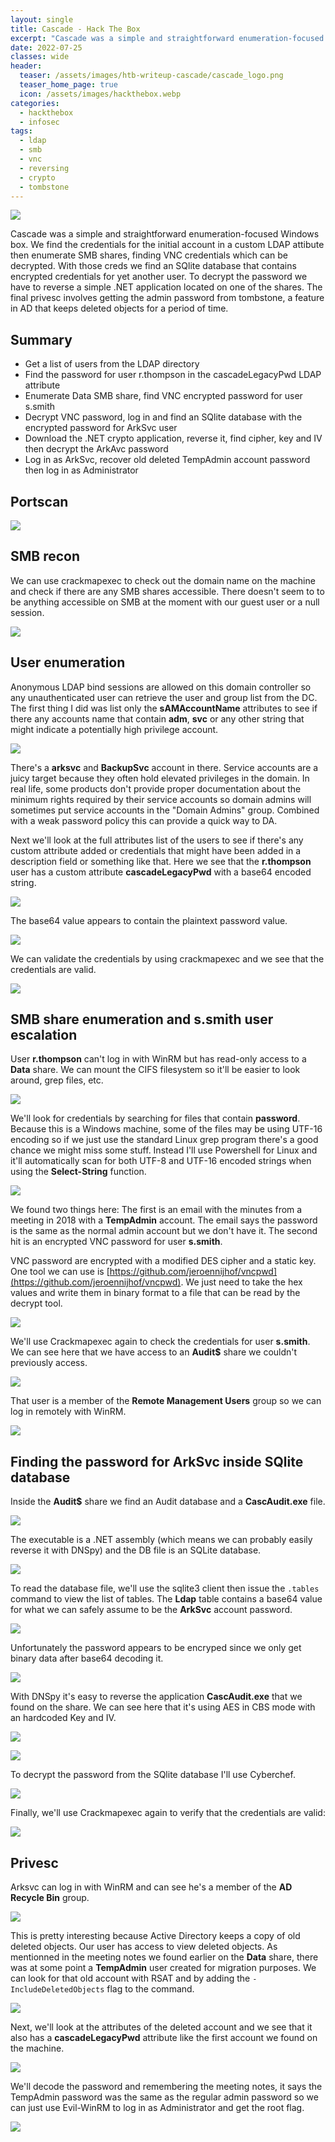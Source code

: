 ```yaml
---
layout: single
title: Cascade - Hack The Box
excerpt: "Cascade was a simple and straightforward enumeration-focused Windows box. We find the credentials for the initial account in a custom LDAP attibute then enumerate SMB shares, finding VNC credentials which can be decrypted. With those creds we find an SQlite database that contains encrypted credentials for yet another user. To decrypt the password we have to reverse a simple .NET application located on one of the shares. The final privesc involves getting the admin password from tombstone, a feature in AD that keeps deleted objects for a period of time."
date: 2022-07-25
classes: wide
header:
  teaser: /assets/images/htb-writeup-cascade/cascade_logo.png
  teaser_home_page: true
  icon: /assets/images/hackthebox.webp
categories:
  - hackthebox
  - infosec
tags:
  - ldap
  - smb  
  - vnc
  - reversing
  - crypto
  - tombstone
---
```


![](/assets/images/htb-writeup-cascade/cascade_logo.png)

Cascade was a simple and straightforward enumeration-focused Windows box. We find the credentials for the initial account in a custom LDAP attibute then enumerate SMB shares, finding VNC credentials which can be decrypted. With those creds we find an SQlite database that contains encrypted credentials for yet another user. To decrypt the password we have to reverse a simple .NET application located on one of the shares. The final privesc involves getting the admin password from tombstone, a feature in AD that keeps deleted objects for a period of time.

## Summary

- Get a list of users from the LDAP directory
- Find the password for user r.thompson in the cascadeLegacyPwd LDAP attribute
- Enumerate Data SMB share, find VNC encrypted password for user s.smith
- Decrypt VNC password, log in and find an SQlite database with the encrypted password for ArkSvc user
- Download the .NET crypto application, reverse it, find cipher, key and IV then decrypt the ArkAvc password
- Log in as ArkSvc, recover old deleted TempAdmin account password then log in as Administrator

## Portscan

![](/assets/images/htb-writeup-cascade/nmap.png)

## SMB recon

We can use crackmapexec to check out the domain name on the machine and check if there are any SMB shares accessible. There doesn't seem to to be anything accessible on SMB at the moment with our guest user or a null session.

![](/assets/images/htb-writeup-cascade/crackmapexec.png)

## User enumeration

Anonymous LDAP bind sessions are allowed on this domain controller so any unauthenticated user can retrieve the user and group list from the DC. The first thing I did was list only the **sAMAccountName** attributes to see if there any accounts name that contain **adm**, **svc** or any other string that might indicate a potentially high privilege account.

![](/assets/images/htb-writeup-cascade/windapsearch1.png)

There's a **arksvc** and **BackupSvc** account in there. Service accounts are a juicy target because they often hold elevated privileges in the domain. In real life, some products don't provide proper documentation about the minimum rights required by their service accounts so domain admins will sometimes put service accounts in the "Domain Admins" group. Combined with a weak password policy this can provide a quick way to DA.

Next we'll look at the full attributes list of the users to see if there's any custom attribute added or credentials that might have been added in a description field or something like that. Here we see that the **r.thompson** user has a custom attribute **cascadeLegacyPwd** with a base64 encoded string.

![](/assets/images/htb-writeup-cascade/legacypwd.png)

The base64 value appears to contain the plaintext password value.

![](/assets/images/htb-writeup-cascade/legacypwd2.png)

We can validate the credentials by using crackmapexec and we see that the credentials are valid.

![](/assets/images/htb-writeup-cascade/ryan.png)

## SMB share enumeration and s.smith user escalation

User **r.thompson** can't log in with WinRM but has read-only access to a **Data** share. We can mount the CIFS filesystem so it'll be easier to look around, grep files, etc.

![](/assets/images/htb-writeup-cascade/smbenum1.png)

We'll look for credentials by searching for files that contain **password**. Because this is a Windows machine, some of the files may be using UTF-16 encoding so if we just use the standard Linux grep program there's a good chance we might miss some stuff. Instead I'll use Powershell for Linux and it'll automatically scan for both UTF-8 and UTF-16 encoded strings when using the **Select-String** function.

![](/assets/images/htb-writeup-cascade/smbenum2.png)

We found two things here: The first is an email with the minutes from a meeting in 2018 with a **TempAdmin** account. The email says the password is the same as the normal admin account but we don't have it. The second hit is an encrypted VNC password for user **s.smith**.

VNC password are encrypted with a modified DES cipher and a static key. One tool we can use is [https://github.com/jeroennijhof/vncpwd](https://github.com/jeroennijhof/vncpwd). We just need to take the hex values and write them in binary format to a file that can be read by the decrypt tool.

![](/assets/images/htb-writeup-cascade/vncpasswd.png)

We'll use Crackmapexec again to check the credentials for user **s.smith**. We can see here that we have access to an **Audit$** share we couldn't previously access.

![](/assets/images/htb-writeup-cascade/smith.png)

That user is a member of the **Remote Management Users** group so we can log in remotely with WinRM.

![](/assets/images/htb-writeup-cascade/smith2.png)

## Finding the password for ArkSvc inside SQlite database

Inside the **Audit$** share we find an Audit database and a **CascAudit.exe** file.

![](/assets/images/htb-writeup-cascade/audit.png)

The executable is a .NET assembly (which means we can probably easily reverse it with DNSpy) and the DB file is an SQLite database.

![](/assets/images/htb-writeup-cascade/audit2.png)

To read the database file, we'll use the sqlite3 client then issue the `.tables` command to view the list of tables. The **Ldap** table contains a base64 value for what we can safely assume to be the **ArkSvc** account password.

![](/assets/images/htb-writeup-cascade/audit3.png)

Unfortunately the password appears to be encryped since we only get binary data after base64 decoding it.

![](/assets/images/htb-writeup-cascade/audit4.png)

With DNSpy it's easy to reverse the application **CascAudit.exe** that we found on the share. We can see here that it's using AES in CBS mode with an hardcoded Key and IV.

![](/assets/images/htb-writeup-cascade/casc1.png)

![](/assets/images/htb-writeup-cascade/casc2.png)

To decrypt the password from the SQlite database I'll use Cyberchef.

![](/assets/images/htb-writeup-cascade/cyberchef.png)

Finally, we'll use Crackmapexec again to verify that the credentials are valid:

![](/assets/images/htb-writeup-cascade/ark.png)

## Privesc

Arksvc can log in with WinRM and can see he's a member of the **AD Recycle Bin** group.

![](/assets/images/htb-writeup-cascade/privesc1.png)

This is pretty interesting because Active Directory keeps a copy of old deleted objects. Our user has access to view deleted objects. As mentionned in the meeting notes we found earlier on the **Data** share, there was at some point a **TempAdmin** user created for migration purposes. We can look for that old account with RSAT and by adding the `-IncludeDeletedObjects` flag to the command.

![](/assets/images/htb-writeup-cascade/privesc2.png)

Next, we'll look at the attributes of the deleted account and we see that it also has a **cascadeLegacyPwd** attribute like the first account we found on the machine.

![](/assets/images/htb-writeup-cascade/privesc3.png)

We'll decode the password and remembering the meeting notes, it says the TempAdmin password was the same as the regular admin password so we can just use Evil-WinRM to log in as Administrator and get the root flag.

![](/assets/images/htb-writeup-cascade/root.png)